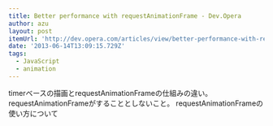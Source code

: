 ```yaml
---
title: Better performance with requestAnimationFrame - Dev.Opera
author: azu
layout: post
itemUrl: 'http://dev.opera.com/articles/view/better-performance-with-requestanimationframe/'
date: '2013-06-14T13:09:15.729Z'
tags:
  - JavaScript
  - animation
---
```

timerベースの描画とrequestAnimationFrameの仕組みの違い。requestAnimationFrameがすることとしないこと。
requestAnimationFrameの使い方について
